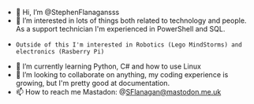 - 👋 Hi, I’m @StephenFlanagansss
- 👀 I’m interested in lots of things both related to technology and people. As a support technician I'm experienced in PowerShell and SQL. 
-     Outside of this I'm interested in Robotics (Lego MindStorms) and electronics (Rasberry Pi)
- 🌱 I’m currently learning Python, C# and how to use Linux
- 💞️ I’m looking to collaborate on anything, my coding experience is growing, but I'm pretty good at documentation.
- 📫 How to reach me Mastadon: @SFlanagan@mastodon.me.uk

<!---
StephenFlanagan/StephenFlanagan is a ✨ special ✨ repository because its `README.md` (this file) appears on your GitHub profile.
You can click the Preview link to take a look at your changes.
--->
